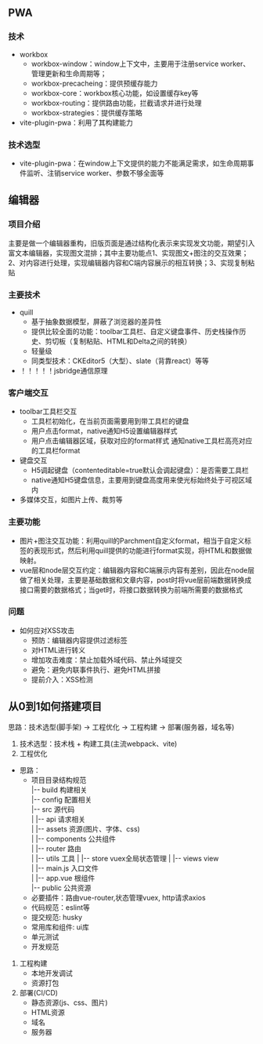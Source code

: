 ## PWA
### 技术
- workbox
  - workbox-window：window上下文中，主要用于注册service worker、管理更新和生命周期等；
  - workbox-precacheing：提供预缓存能力
  - workbox-core：workbox核心功能，如设置缓存key等
  - workbox-routing：提供路由功能，拦截请求并进行处理
  - workbox-strategies：提供缓存策略
- vite-plugin-pwa：利用了其构建能力

### 技术选型
- vite-plugin-pwa：在window上下文提供的能力不能满足需求，如生命周期事件监听、注销service worker、参数不够全面等

## 编辑器
### 项目介绍
主要是做一个编辑器重构，旧版页面是通过结构化表示来实现发文功能，期望引入富文本编辑器，实现图文混排；其中主要功能点1、实现图文+图注的交互效果；2、对内容进行处理，实现编辑器内容和C端内容展示的相互转换；3、实现复制粘贴

### 主要技术
- quill
  - 基于抽象数据模型，屏蔽了浏览器的差异性
  - 提供比较全面的功能：toolbar工具栏、自定义键盘事件、历史栈操作历史、剪切板（复制粘贴、HTML和Delta之间的转换）
  - 轻量级
  - 同类型技术：CKEditor5（大型）、slate（背靠react）等等
- ！！！！！jsbridge通信原理

### 客户端交互
- toolbar工具栏交互
  - 工具栏初始化，在当前页面需要用到带工具栏的键盘
  - 用户点击format，native通知H5设置编辑器样式
  - 用户点击编辑器区域，获取对应的format样式 通知native工具栏高亮对应的工具栏format
- 键盘交互
  - H5调起键盘（contenteditable=true默认会调起键盘）：是否需要工具栏
  - native通知H5键盘信息，主要用到键盘高度用来使光标始终处于可视区域内
- 多媒体交互，如图片上传、裁剪等
### 主要功能
- 图片+图注交互功能：利用quill的Parchment自定义format，相当于自定义标签的表现形式，然后利用quill提供的功能进行format实现，将HTML和数据做映射。
- vue层和node层交互约定：编辑器内容和C端展示内容有差别，因此在node层做了相关处理，主要是基础数据和文章内容，post时将vue层前端数据转换成接口需要的数据格式；当get时，将接口数据转换为前端所需要的数据格式

### 问题
- 如何应对XSS攻击
  - 预防：编辑器内容提供过滤标签
  - 对HTML进行转义
  - 增加攻击难度：禁止加载外域代码、禁止外域提交
  - 避免：避免内联事件执行、避免HTML拼接
  - 提前介入：XSS检测
## 从0到1如何搭建项目
思路：技术选型(脚手架) -> 工程优化 -> 工程构建 -> 部署(服务器，域名等)  
1. 技术选型：技术栈 + 构建工具(主流webpack、vite)
2. 工程优化
- 思路：
  - 项目目录结构规范  
    |-- build 构建相关  
    |-- config 配置相关  
    |-- src 源代码  
    |   |-- api 请求相关  
    |   |-- assets 资源(图片、字体、css)  
    |   |-- components 公共组件  
    |   |-- router 路由  
    |   |-- utils 工具 
    |   |-- store vuex全局状态管理 
    |   |-- views view  
    |   |-- main.js 入口文件  
    |   |-- app.vue 根组件  
    |-- public 公共资源  
  - 必要插件：路由vue-router,状态管理vuex, http请求axios
  - 代码规范：eslint等
  - 提交规范: husky
  - 常用库和组件: ui库
  - 单元测试
  - 开发规范
1. 工程构建
   - 本地开发调试
   - 资源打包
2. 部署(CI/CD)
   - 静态资源(js、css、图片)
   - HTML资源
   - 域名
   - 服务器